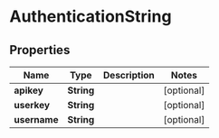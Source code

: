 
# AuthenticationString

## Properties
Name | Type | Description | Notes
------------ | ------------- | ------------- | -------------
**apikey** | **String** |  |  [optional]
**userkey** | **String** |  |  [optional]
**username** | **String** |  |  [optional]



